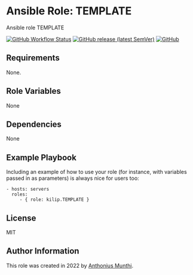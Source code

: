 Ansible Role: TEMPLATE
=========

Ansible role TEMPLATE

[![GitHub Workflow Status](https://img.shields.io/github/workflow/status/kilip/ansible-role-template/CI?style=flat-square)](https://github.com/kilip/ansible-role-template/actions/workflows/ci.yml)
[![GitHub release (latest SemVer)](https://img.shields.io/github/v/release/kilip/ansible-role-workstation?style=flat-square)](https://github.com/kilip/ansible-role-template/releases)
[![GitHub](https://img.shields.io/github/license/kilip/ansible-role-template?style=flat-square)](https://github.com/kilip/ansible-role-template/blob/main/LICENSE)

Requirements
------------

None.

Role Variables
--------------

None

Dependencies
------------

None

Example Playbook
----------------

Including an example of how to use your role (for instance, with variables passed in as parameters) is always nice for users too:

    - hosts: servers
      roles:
         - { role: kilip.TEMPLATE }

License
-------

MIT

Author Information
------------------

This role was created in 2022 by [Anthonius Munthi](https://itstoni.com).
